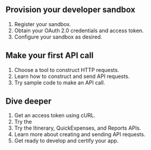 
## Provision your developer sandbox

1.	Register your sandbox.
2.	Obtain your OAuth 2.0 credentials and access token.
3.	Configure your sandbox as desired.

## Make your first API call

1.	Choose a tool to construct HTTP requests.
2.	Learn how to construct and send API requests.
3.	Try sample code to make an API call.

## Dive deeper

1.	Get an access token using cURL.
2.	Try the
3.	Try the Itinerary, QuickExpenses, and Reports APIs.
4.	Learn more about creating and sending API requests. 
5.	Get ready to develop and certify your app.

